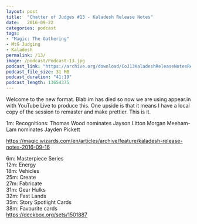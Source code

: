 ```yaml
---
layout: post
title:  "Chatter of Judges #13 - Kaladesh Release Notes"
date:   2016-09-22
categories: podcast
tags:
- "Magic: The Gathering"
- MtG Judging
- Kaladesh
permalink: /13/
image: /podcast/Podcast-13.jpg
podcast_link: "https://archive.org/download/CoJ13KaladeshReleaseNotesRemastered_20160924_0752/CoJ_13_-_Kaladesh_Release_Notes_-_Remastered.mp3"
podcast_file_size: 31 MB
podcast_duration: "41:19"
podcast_length: 13654375
---
```


Welcome to the new format. Blab.im has died so now we are using appear.in with YouTube Live to produce this. One upside is that it means I have a local copy of the session to remaster and make prettier. This is it.

1m: Recognitions:
    Thomas Wood nominates Jayson Litton
    Morgan Meeham-Lam nominates Jayden Pickett

https://magic.wizards.com/en/articles/archive/feature/kaladesh-release-notes-2016-09-16

6m: Masterpiece Series  
12m: Energy  
18m: Vehicles  
25m: Create  
27m: Fabricate  
31m: Gear Hulks  
32m: Fast Lands  
35m: Story Spotlight Cards  
38m: Favourite cards  
   https://deckbox.org/sets/1501887
